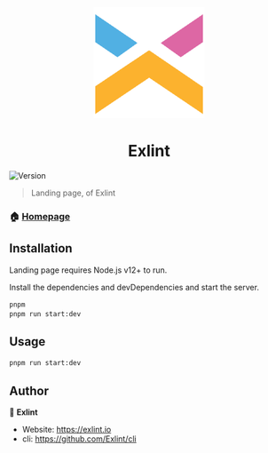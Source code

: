 <p align="center"><img src="public/images/brand.png" height="200" width="200"/></p>

<h1 align="center">Exlint</h1>

![Version](https://img.shields.io/badge/version-0.1.0-blue.svg?cacheSeconds=2592000)

> Landing page, of Exlint

### 🏠 [Homepage](vinyldepository.com)

## Installation

Landing page requires Node.js v12+ to run.

Install the dependencies and devDependencies and start the server.

```sh
pnpm
pnpm run start:dev
```

## Usage

```sh
pnpm run start:dev
```

## Author

👤 **Exlint**

-   Website: https://exlint.io
-   cli: https://github.com/Exlint/cli
